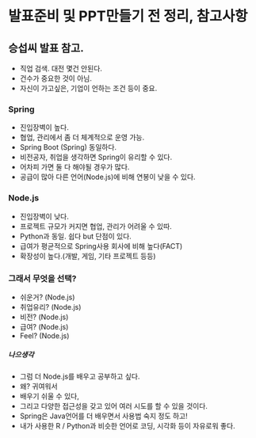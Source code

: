 # 발표준비 및 PPT만들기 전 정리, 참고사항


## 승섭씨 발표 참고.
- 직업 검색. 대전 몇건 안된다.
- 건수가 중요한 것이 아님.
- 자신이 가고싶은, 기업이 언하는 조건 등이 중요.
### Spring
- 진입장벽이 높다.
- 협업, 관리에서 좀 더 체계적으로 운영 가능.
- Spring Boot (Spring) 동일하다. 
- 비전공자, 취업을 생각하면 Spring이 유리할 수 있다.
- 어차피 가면 둘 다 해야될 경우가 많다.
- 공급이 많아 다른 언어(Node.js)에 비해 연봉이 낮을 수 있다.
### Node.js
- 진입장벽이 낮다.
- 프로젝트 규모가 커지면 협업, 관리가 어려울 수 있따.
- Python과 동일. 쉽다 but 단점이 있다.
- 급여가 평균적으로 Spring사용 회사에 비해 높다(FACT)
- 확장성이 높다.(개발, 게임, 기타 프로젝트 등등)

### 그래서 무엇을 선택?
- 쉬운거?   (Node.js)
- 취업유리? (Node.js)
- 비전?     (Node.js)
- 급여?     (Node.js)
- Feel?     (Node.js)

##### 나으생각
- 그럼 더 Node.js를 배우고 공부하고 싶다.
- 왜? 귀여워서
- 배우기 쉬울 수 있다,
- 그리고 다양한 접근성을 갖고 있어 여러 시도를 할 수 있을 것이다.
- Spring은 Java언어를 더 배우면서 사용법 숙지 정도 하고!
- 내가 사용한 R / Python과 비슷한 언어로 코딩, 시각화 등이 자유로워 좋다.